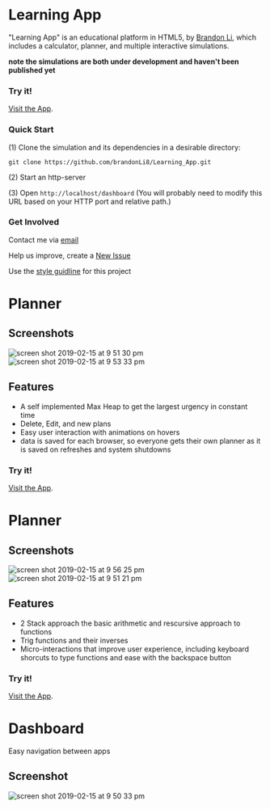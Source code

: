 <!--  README.md
      Learning_App
      Created by Brandon Li on 2/15/19.
      Copyright © 2019 Brandon Li. All rights reserved. 
-->
Learning App
=============

"Learning App" is an educational platform in HTML5, by [Brandon Li](https://github.com/brandonLi8), which includes a calculator, planner, and multiple interactive simulations.

**note the simulations are both under development and haven't been published yet**

### Try it!
<a href="https://brandonli8.github.io/Learning_App/dashboard" target="_blank">Visit the App</a>.


### Quick Start
(1) Clone the simulation and its dependencies in a desirable directory:
```
git clone https://github.com/brandonLi8/Learning_App.git
```
(2) Start an http-server

(3) Open `http://localhost/dashboard` (You will probably need to modify this URL based on your HTTP port and relative path.)

### Get Involved

Contact me via <a href="mailto:brandon.li820@icloud.com" target="_blank"> email </a>

Help us improve, create a <a href="https://github.com/brandonLi8/Learning_App/issues" target="_blank">New Issue</a>

Use the [style guidline](Style.md) for this project


Planner
=============

## Screenshots
![screen shot 2019-02-15 at 9 51 30 pm](https://user-images.githubusercontent.com/42391580/52894772-ecc3e180-316c-11e9-91b5-0fed1ac3e4de.png)
![screen shot 2019-02-15 at 9 53 33 pm](https://user-images.githubusercontent.com/42391580/52894770-e9c8f100-316c-11e9-81ff-a507e22f6294.png)

## Features
- A self implemented Max Heap to get the largest urgency in constant time
- Delete, Edit, and new plans
- Easy user interaction with animations on hovers
- data is saved for each browser, so everyone gets their own planner as it is saved on refreshes and system shutdowns

### Try it!
<a href="https://brandonli8.github.io/Learning_App/planner" target="_blank">Visit the App</a>.

Planner
=============

## Screenshots
![screen shot 2019-02-15 at 9 56 25 pm](https://user-images.githubusercontent.com/42391580/52894816-707dce00-316d-11e9-8c30-0a400f2c383f.png)
![screen shot 2019-02-15 at 9 51 21 pm](https://user-images.githubusercontent.com/42391580/52894817-72e02800-316d-11e9-88f2-20b8130972a6.png)

## Features
- 2 Stack approach the basic arithmetic and rescursive approach to functions
- Trig functions and their inverses
- Micro-interactions that improve user experience, including keyboard shorcuts to type functions and ease with the backspace button

### Try it!
<a href="https://brandonli8.github.io/Learning_App/calculator" target="_blank">Visit the App</a>.

Dashboard
=============
Easy navigation between apps
## Screenshot
![screen shot 2019-02-15 at 9 50 33 pm](https://user-images.githubusercontent.com/42391580/52894756-b8e8bc00-316c-11e9-8924-c28b4d606c16.png)
